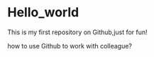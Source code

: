 # Hello_world
This is my first repository on Github,just for fun!

how to use Github to work with colleague?

